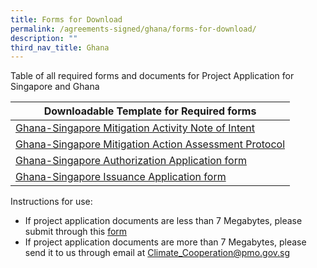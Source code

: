 ```yaml
---
title: Forms for Download
permalink: /agreements-signed/ghana/forms-for-download/
description: ""
third_nav_title: Ghana
---
```

Table of all required forms and documents for Project Application for Singapore and Ghana

| Downloadable Template for Required forms | 
| -------- | 
| [Ghana-Singapore Mitigation Activity Note of Intent](/files/isomer%20test.pdf)  | 
| [Ghana-Singapore Mitigation Action Assessment Protocol](/files/isomer%20test.pdf) |
|  [Ghana-Singapore Authorization Application form](/files/isomer%20test.pdf) |
| [Ghana-Singapore Issuance Application form](/files/isomer%20test.pdf) |


Instructions for use:
* If project application documents are less than 7 Megabytes, please submit
through this [form](https://go.gov.sg/project-application-ghana)
* If project application documents are more than 7 Megabytes, please send it to us
through email at Climate_Cooperation@pmo.gov.sg